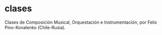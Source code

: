 # clases
Clases de Composición Musical, Orquestación e Instrumentación, por Felix Pino-Kovalenko (Chile-Rusia).
